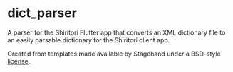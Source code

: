 # dict_parser

A parser for the Shiritori Flutter app that converts an XML dictionary file to an easily parsable dictionary for the Shiritori client app.

Created from templates made available by Stagehand under a BSD-style
[license](https://github.com/dart-lang/stagehand/blob/master/LICENSE).
